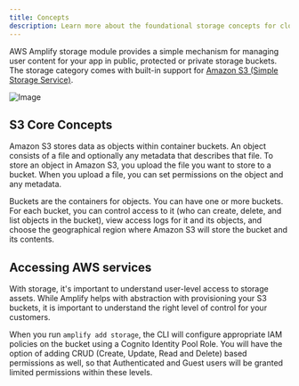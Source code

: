 ```yaml
---
title: Concepts
description: Learn more about the foundational storage concepts for cloud-based application and how they work with Amplify Framework.
---
```


AWS Amplify storage module provides a simple mechanism for managing user content for your app in public, protected or private storage buckets. The storage category comes with built-in support for [Amazon S3 (Simple Storage Service)](https://docs.aws.amazon.com/AmazonS3/latest/dev/Welcome.html). 

![Image](~/images/s3_overview.jpg)

## S3 Core Concepts 

Amazon S3 stores data as objects within container buckets. An object consists of a file and optionally any metadata that describes that file. To store an object in Amazon S3, you upload the file you want to store to a bucket. When you upload a file, you can set permissions on the object and any metadata.

Buckets are the containers for objects. You can have one or more buckets. For each bucket, you can control access to it (who can create, delete, and list objects in the bucket), view access logs for it and its objects, and choose the geographical region where Amazon S3 will store the bucket and its contents.

## Accessing AWS services

With storage, it's important to understand user-level access to storage assets. While Amplify helps with abstraction with provisioning your S3 buckets, it is important to understand the right level of control for your customers.

When you run `amplify add storage`, the CLI will configure appropriate IAM policies on the bucket using a Cognito Identity Pool Role. You will have the option of adding CRUD (Create, Update, Read and Delete) based permissions as well, so that Authenticated and Guest users will be granted limited permissions within these levels.

